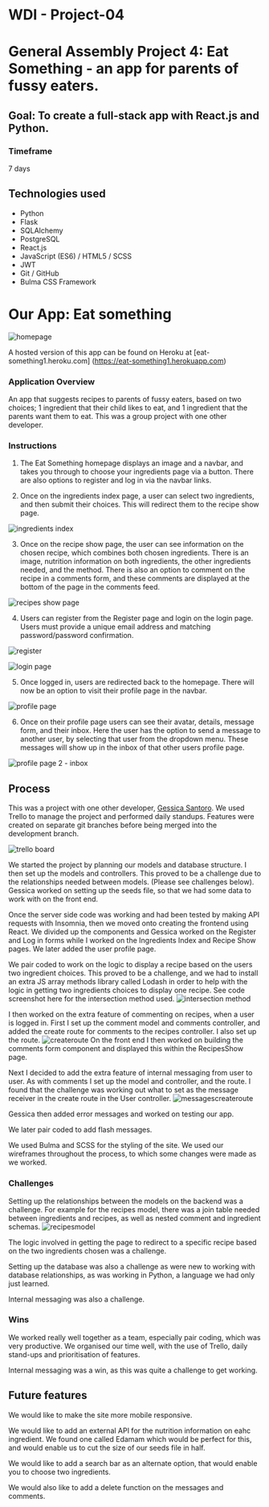 # WDI - Project-04

# General Assembly Project 4: Eat Something - an app for parents of fussy eaters.

## Goal: To create a full-stack app with React.js and Python.

### Timeframe
7 days

## Technologies used

* Python
* Flask
* SQLAlchemy
* PostgreSQL
* React.js
* JavaScript (ES6) / HTML5 / SCSS
* JWT
* Git / GitHub
* Bulma CSS Framework

# Our App: Eat something
![homepage](https://user-images.githubusercontent.com/42389173/53878909-05554800-4005-11e9-9943-5c9d9d8f1ebd.png)

A hosted version of this app can be found on Heroku at [eat-something1.heroku.com] (https://eat-something1.herokuapp.com)

### Application Overview

An app that suggests recipes to parents of fussy eaters, based on two choices; 1 ingredient that their child likes to eat, and 1 ingredient that the parents want them to eat. This was a group project with one other developer.

### Instructions

1. The Eat Something homepage displays an image and a navbar, and takes you through to choose your ingredients page via a button. There are also options to register and log in via the navbar links.

2. Once on the ingredients index page, a user can select two ingredients, and then submit their choices. This will redirect them to the recipe show page.

![ingredients index](https://user-images.githubusercontent.com/42389173/53879014-4d746a80-4005-11e9-85d5-69e5a0a90fc6.png)

3. Once on the recipe show page, the user can see information on the chosen recipe, which combines both chosen ingredients. There is an image, nutrition information on both ingredients, the other ingredients needed, and the method. There is also an option to comment on the recipe in a comments form, and these comments are displayed at the bottom of the page in the comments feed.

![recipes show page](https://user-images.githubusercontent.com/42389173/53879098-857bad80-4005-11e9-86f4-6be2761e4392.png)

4. Users can register from the Register page and login on the login page. Users must provide a unique email address and matching password/password confirmation.

![register](https://user-images.githubusercontent.com/42389173/53879180-bbb92d00-4005-11e9-9d5f-ef647f2a82df.png)

![login page](https://user-images.githubusercontent.com/42389173/53879238-dc818280-4005-11e9-9321-ef440045c4d3.png)

5. Once logged in, users are redirected back to the homepage. There will now be an option to visit their profile page in the navbar.

![profile page](https://user-images.githubusercontent.com/42389173/53879318-0fc41180-4006-11e9-82bf-8ca1ef5b0ab7.png)

6. Once on their profile page users can see their avatar, details, message form, and their inbox. Here the user has the option to send a message to another user, by selecting that user from the dropdown menu. These messages will show up in the inbox of that other users profile page.

![profile page 2 - inbox](https://user-images.githubusercontent.com/42389173/53879392-41d57380-4006-11e9-8117-ddbf198a8d28.png)

## Process

This was a project with one other developer, [Gessica Santoro](https://github.com/Gessy90). We used Trello to manage the project and performed daily standups. Features were created on separate git branches before being merged into the development branch.

![trello board](https://user-images.githubusercontent.com/42389173/53879448-6f222180-4006-11e9-8b6d-1b1abf8bc124.png)

We started the project by planning our models and database structure. I then set up the models and controllers. This proved to be a challenge due to the relationships needed between models. (Please see challenges below). Gessica worked on setting up the seeds file, so that we had some data to work with on the front end.

Once the server side code was working and had been tested by making API requests with Insomnia, then we moved onto creating the frontend using React. We divided up the components and Gessica worked on the Register and Log in forms while I worked on the Ingredients Index and Recipe Show pages. We later added the user profile page.

We pair coded to work on the logic to display a recipe based on the users two ingredient choices. This proved to be a challenge, and we had to install an extra JS array methods library called Lodash in order to help with the logic in getting two ingredients choices to display one recipe. See code screenshot here for the intersection method used.
![intersection method](https://user-images.githubusercontent.com/7090684/55801976-2a8b1980-5acf-11e9-859a-6e86c60b466e.png)

I then worked on the extra feature of commenting on recipes, when a user is logged in. First I set up the comment model and comments controller, and added the create route for comments to the recipes controller. I also set up the route.
![createroute](https://user-images.githubusercontent.com/7090684/55802261-c6b52080-5acf-11e9-9db5-680eafdb1734.png)
On the front end I then worked on building the comments form component and displayed this within the RecipesShow page.


Next I decided to add the extra feature of internal messaging from user to user. As with comments I set up the model and controller, and the route. I found that the challenge was working out what to set as the message receiver in the create route in the User controller.
![messagescreateroute](https://user-images.githubusercontent.com/7090684/55802602-7ab6ab80-5ad0-11e9-8e53-09563754d2b7.png)

Gessica then added error messages and worked on testing our app.

We later pair coded to add flash messages.

We used Bulma and SCSS for the styling of the site. We used our wireframes throughout the process, to which some changes were made as we worked.

### Challenges

Setting up the relationships between the models on the backend was a challenge. For example for the recipes model, there was a join table needed between ingredients and recipes, as well as nested comment and ingredient schemas.
![recipesmodel](https://user-images.githubusercontent.com/7090684/55801474-185cab80-5ace-11e9-82f4-63b0b46a047c.png)

The logic involved in getting the page to redirect to a specific recipe based on the two ingredients chosen was a challenge.

Setting up the database was also a challenge as were new to working with database relationships, as was working in Python, a language we had only just learned.

Internal messaging was also a challenge.

### Wins

We worked really well together as a team, especially pair coding, which was very productive. We organised our time well, with the use of Trello, daily stand-ups and prioritisation of features.

Internal messaging was a win, as this was quite a challenge to get working.

## Future features

We would like to make the site more mobile responsive.

We would like to add an external API for the nutrition information on eahc ingredient. We found one called Edamam which would be perfect for this, and would enable us to cut the size of our seeds file in half.

We would like to add a search bar as an alternate option, that would enable you to choose two ingredients.

We would also like to add a delete function on the messages and comments.
